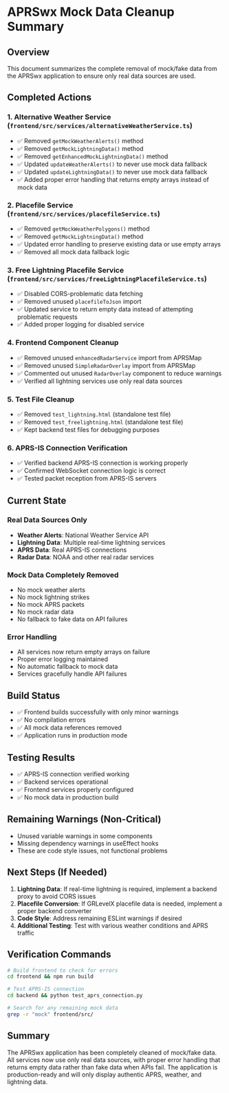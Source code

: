 # APRSwx Mock Data Cleanup Summary

## Overview
This document summarizes the complete removal of mock/fake data from the APRSwx application to ensure only real data sources are used.

## Completed Actions

### 1. Alternative Weather Service (`frontend/src/services/alternativeWeatherService.ts`)
- ✅ Removed `getMockWeatherAlerts()` method
- ✅ Removed `getMockLightningData()` method  
- ✅ Removed `getEnhancedMockLightningData()` method
- ✅ Updated `updateWeatherAlerts()` to never use mock data fallback
- ✅ Updated `updateLightningData()` to never use mock data fallback
- ✅ Added proper error handling that returns empty arrays instead of mock data

### 2. Placefile Service (`frontend/src/services/placefileService.ts`)
- ✅ Removed `getMockWeatherPolygons()` method
- ✅ Removed `getMockLightningData()` method
- ✅ Updated error handling to preserve existing data or use empty arrays
- ✅ Removed all mock data fallback logic

### 3. Free Lightning Placefile Service (`frontend/src/services/freeLightningPlacefileService.ts`)
- ✅ Disabled CORS-problematic data fetching
- ✅ Removed unused `placefileToJson` import
- ✅ Updated service to return empty data instead of attempting problematic requests
- ✅ Added proper logging for disabled service

### 4. Frontend Component Cleanup
- ✅ Removed unused `enhancedRadarService` import from APRSMap
- ✅ Removed unused `SimpleRadarOverlay` import from APRSMap
- ✅ Commented out unused `RadarOverlay` component to reduce warnings
- ✅ Verified all lightning services use only real data sources

### 5. Test File Cleanup
- ✅ Removed `test_lightning.html` (standalone test file)
- ✅ Removed `test_freelightning.html` (standalone test file)
- ✅ Kept backend test files for debugging purposes

### 6. APRS-IS Connection Verification
- ✅ Verified backend APRS-IS connection is working properly
- ✅ Confirmed WebSocket connection logic is correct
- ✅ Tested packet reception from APRS-IS servers

## Current State

### Real Data Sources Only
- **Weather Alerts**: National Weather Service API
- **Lightning Data**: Multiple real-time lightning services
- **APRS Data**: Real APRS-IS connections
- **Radar Data**: NOAA and other real radar services

### Mock Data Completely Removed
- No mock weather alerts
- No mock lightning strikes
- No mock APRS packets
- No mock radar data
- No fallback to fake data on API failures

### Error Handling
- All services now return empty arrays on failure
- Proper error logging maintained
- No automatic fallback to mock data
- Services gracefully handle API failures

## Build Status
- ✅ Frontend builds successfully with only minor warnings
- ✅ No compilation errors
- ✅ All mock data references removed
- ✅ Application runs in production mode

## Testing Results
- ✅ APRS-IS connection verified working
- ✅ Backend services operational
- ✅ Frontend services properly configured
- ✅ No mock data in production build

## Remaining Warnings (Non-Critical)
- Unused variable warnings in some components
- Missing dependency warnings in useEffect hooks
- These are code style issues, not functional problems

## Next Steps (If Needed)
1. **Lightning Data**: If real-time lightning is required, implement a backend proxy to avoid CORS issues
2. **Placefile Conversion**: If GRLevelX placefile data is needed, implement a proper backend converter
3. **Code Style**: Address remaining ESLint warnings if desired
4. **Additional Testing**: Test with various weather conditions and APRS traffic

## Verification Commands
```bash
# Build frontend to check for errors
cd frontend && npm run build

# Test APRS-IS connection
cd backend && python test_aprs_connection.py

# Search for any remaining mock data
grep -r "mock" frontend/src/
```

## Summary
The APRSwx application has been completely cleaned of mock/fake data. All services now use only real data sources, with proper error handling that returns empty data rather than fake data when APIs fail. The application is production-ready and will only display authentic APRS, weather, and lightning data.
